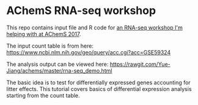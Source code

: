 # AChemS RNA-seq workshop
This repo contains input file and R code for [an RNA-seq workshop I'm helping with at AChemS 2017](https://achems2017.org/web/program-workshops.php).

The input count table is from here: https://www.ncbi.nlm.nih.gov/geo/query/acc.cgi?acc=GSE59324

The analysis output can be viewed here: https://rawgit.com/Yue-Jiang/achems/master/rna-seq_demo.html

The basic idea is to test for differentially expressed genes accounting for litter effects. This tutorial covers basics of differential expression analysis starting from the count table.
